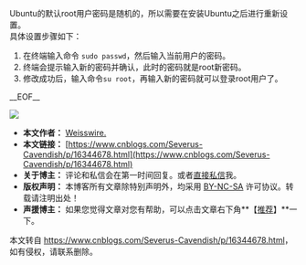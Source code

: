 Ubuntu的默认root用户密码是随机的，所以需要在安装Ubuntu之后进行重新设置。  
具体设置步骤如下：

1.  在终端输入命令 `sudo passwd`，然后输入当前用户的密码。
2.  终端会提示输入新的密码并确认，此时的密码就是root新密码。
3.  修改成功后，输入命令`su root`，再输入新的密码就可以登录root用户了。

  

\_\_EOF\_\_

[![](https://images.cnblogs.com/cnblogs_com/blogs/548705/galleries/1558668/o_240123145418_1700817894881_6c99ea161700817894881.jpeg)](https://images.cnblogs.com/cnblogs_com/blogs/548705/galleries/1558668/o_240123145418_1700817894881_6c99ea161700817894881.jpeg)

*   **本文作者：** [Weisswire.](https://www.cnblogs.com/Severus-Cavendish)
*   **本文链接：** [https://www.cnblogs.com/Severus-Cavendish/p/16344678.html](https://www.cnblogs.com/Severus-Cavendish/p/16344678.html)
*   **关于博主：** 评论和私信会在第一时间回复。或者[直接私信](https://msg.cnblogs.com/msg/send/Severus-Cavendish)我。
*   **版权声明：** 本博客所有文章除特别声明外，均采用 [BY-NC-SA](https://creativecommons.org/licenses/by-nc-nd/4.0/ "BY-NC-SA") 许可协议。转载请注明出处！
*   **声援博主：** 如果您觉得文章对您有帮助，可以点击文章右下角**【[推荐](javascript:void(0);)】**一下。

本文转自 <https://www.cnblogs.com/Severus-Cavendish/p/16344678.html>，如有侵权，请联系删除。